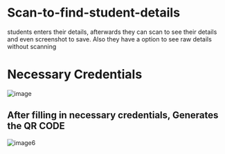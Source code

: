 # Scan-to-find-student-details
students enters their details, afterwards they can scan to see their details and even screenshot to save. Also they have a option to see raw details without scanning
# Necessary Credentials
![image](https://github.com/watchout254/Scan-to-find-student-details/assets/88248852/1bc2c0f8-e852-4ea8-8502-1863de452181)


## After filling in necessary credentials, Generates the QR CODE
![image6](https://github.com/watchout254/Scan-to-find-student-details/assets/88248852/68f18f78-d019-4167-818d-34e4dd01e751)

